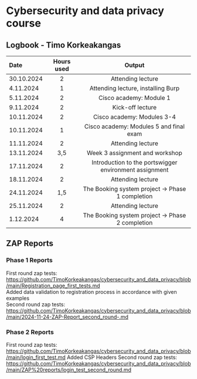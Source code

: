# Cybersecurity and data privacy course
## Logbook - Timo Korkeakangas
| Date  | Hours used | Output |
| :---         |     :---:      |     :---:      |
| 30.10.2024 | 2 | Attending lecture  |
| 4.11.2024 | 1 | Attending lecture, installing Burp  |
| 5.11.2024 | 2 | Cisco academy: Module 1  |
| 9.11.2024 | 2 | Kick-off lecture  |
| 10.11.2024 | 2 | Cisco academy: Modules 3-4 |
| 10.11.2024 | 1 | Cisco academy: Modules 5 and final exam |
| 11.11.2024 | 2 | Attending lecture |
| 13.11.2024 | 3,5 | Week 3 assignment and workshop |
| 17.11.2024 | 2 | Introduction to the portswigger environment assignment |
| 18.11.2024 | 2 | Attending lecture |
| 24.11.2024 | 1,5 | The Booking system project → Phase 1 completion |
| 25.11.2024 | 2 | Attending lecture |
| 1.12.2024 | 4 | The Booking system project → Phase 2 completion |

## ZAP Reports
### Phase 1 Reports
First round zap tests: https://github.com/TimoKorkeakangas/cybersecurity_and_data_privacy/blob/main/Registration_page_first_tests.md  
Added data validation to registration process in accordance with given examples  
Second round zap tests: https://github.com/TimoKorkeakangas/cybersecurity_and_data_privacy/blob/main/2024-11-24-ZAP-Report_second_round-.md  
### Phase 2 Reports
First round zap tests: https://github.com/TimoKorkeakangas/cybersecurity_and_data_privacy/blob/main/login_first_test.md
Added CSP Headers
Second round zap tests: https://github.com/TimoKorkeakangas/cybersecurity_and_data_privacy/blob/main/ZAP%20reports/login_test_second_round.md
